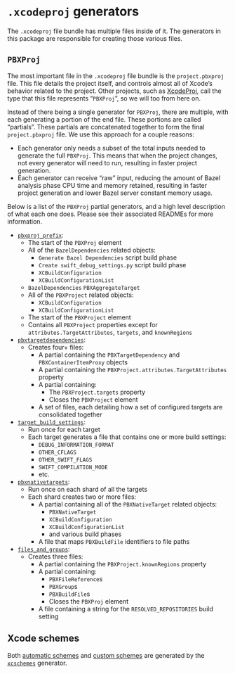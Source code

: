 # `.xcodeproj` generators

The `.xcodeproj` file bundle has multiple files inside of it. The generators
in this package are responsible for creating those various files.

## `PBXProj`

The most important file in the `.xcodeproj` file bundle is the `project.pbxproj`
file. This file details the project itself, and controls almost all of Xcode’s
behavior related to the project. Other projects, such as
[XcodeProj](https://github.com/tuist/XcodeProj), call the type that this file
represents “`PBXProj`”, so we will too from here on.

Instead of there being a single generator for `PBXProj`, there are multiple,
with each generating a portion of the end file. These portions are called
“partials”. These partials are concatenated together to form the final
`project.pbxproj` file. We use this approach for a couple reasons:

- Each generator only needs a subset of the total inputs needed to generate the
  full `PBXProj`. This means that when the project changes, not every generator
  will need to run, resulting in faster project generation.
- Each generator can receive “raw” input, reducing the amount of Bazel analysis
  phase CPU time and memory retained, resulting in faster project generation and
  lower Bazel server constant memory usage.

Below is a list of the `PBXProj` partial generators, and a high level
description of what each one does. Please see their associated READMEs for more
information.

- [`pbxproj_prefix`](pbxproj_prefix/README.md):
  - The start of the `PBXProj` element
  - All of the `BazelDependencies` related objects:
    - `Generate Bazel Dependencies` script build phase
    - `Create swift_debug_settings.py` script build phase
    - `XCBuildConfiguration`
    - `XCBuildConfigurationList`
  - `BazelDependencies` `PBXAggregateTarget`
  - All of the `PBXProject` related objects:
    - `XCBuildConfiguration`
    - `XCBuildConfigurationList`
  - The start of the `PBXProject` element
  - Contains all `PBXProject` properties except for
    `attributes.TargetAttributes`, `targets`, and `knownRegions`
- [`pbxtargetdependencies`](pbxtargetdependencies/README.md):
  - Creates four+ files:
    - A partial containing the `PBXTargetDependency` and `PBXContainerItemProxy` objects
    - A partial containing the `PBXProject.attributes.TargetAttributes` property
    - A partial containing:
      - The `PBXProject.targets` property
      - Closes the `PBXProject` element
    - A set of files, each detailing how a set of configured targets are consolidated together
- [`target_build_settings`](target_build_settings/README.md):
  - Run once for each target
  - Each target generates a file that contains one or more build settings:
    - `DEBUG_INFORMATION_FORMAT`
    - `OTHER_CFLAGS`
    - `OTHER_SWIFT_FLAGS`
    - `SWIFT_COMPILATION_MODE`
    - etc.
- [`pbxnativetargets`](pbxnativetargets/README.md):
  - Run once on each shard of all the targets
  - Each shard creates two or more files:
    - A partial containing all of the `PBXNativeTarget` related objects:
      - `PBXNativeTarget`
      - `XCBuildConfiguration`
      - `XCBuildConfigurationList`
      - and various build phases
    - A file that maps `PBXBuildFile` identifiers to file paths
- [`files_and_groups`](files_and_groups/README.md):
  - Creates three files:
    - A partial containing the `PBXProject.knownRegions` property
    - A partial containing:
      - `PBXFileReference`s
      - `PBXGroup`s
      - `PBXBuildFile`s
      - Closes the `PBXProj` element
    - A file containing a string for the `RESOLVED_REPOSITORIES` build setting

## Xcode schemes

Both [automatic schemes](/docs/bazel.md#xcodeproj-scheme_autogeneration_mode) and
[custom schemes](/docs/bazel.md#xcodeproj-schemes) are generated by the
[`xcschemes`](xcschemes/README.md) generator.
